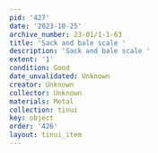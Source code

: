 ```yaml
---
pid: '427'
date: '2023-10-25'
archive_number: 23-01/1-1-63
title: 'Sack and bale scale '
description: 'Sack and bale scale '
extent: '1'
condition: Good
date_unvalidated: Unknown
creator: Unknown
collector: Unknown
materials: Metal
collection: tinui
key: object
order: '426'
layout: tinui_item
---
```


